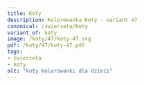 ```yaml
---
title: Koty
description: Kolorowanka Koty - wariant 47
canonical: /zwierzeta/koty
variant_of: koty
image: /koty/47/koty-47.svg
pdf: /koty/47/koty-47.pdf
tags:
- zwierzeta
- koty
alt: "koty kolorowanki dla dzieci"
---
```

